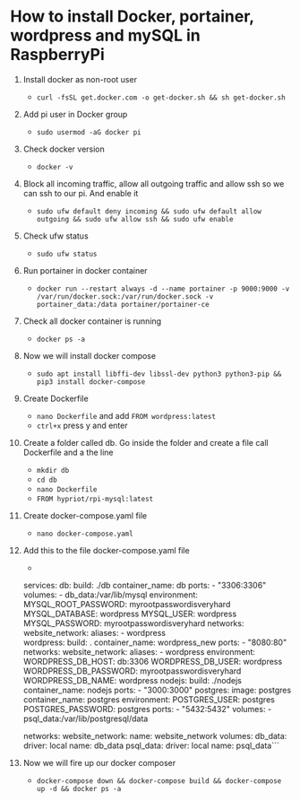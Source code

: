 # How to install Docker, portainer, wordpress and mySQL in RaspberryPi

1. Install docker as non-root user
	* ```curl -fsSL get.docker.com -o get-docker.sh && sh get-docker.sh```
1. Add pi user in Docker group
	* ```sudo usermod -aG docker pi```
1. Check docker version 
	* ```docker -v```
1. Block all incoming traffic, allow all outgoing traffic and allow ssh so we can ssh to our pi. And enable it
	* ```sudo ufw default deny incoming && sudo ufw default allow outgoing && sudo ufw allow ssh && sudo ufw enable```
1. Check ufw status
	* ```sudo ufw status```
1. Run portainer in docker container 
	* ```docker run --restart always -d --name portainer -p 9000:9000 -v /var/run/docker.sock:/var/run/docker.sock -v portainer_data:/data portainer/portainer-ce```
1. Check all docker container is running
	* ```docker ps -a```	
1. Now we will install docker compose 
	* ```sudo apt install libffi-dev libssl-dev python3 python3-pip && pip3 install docker-compose```		
1. Create Dockerfile
	* ```nano Dockerfile```  and add ```FROM wordpress:latest```
	* ```ctrl+x``` press y and enter
1. Create a folder called db. Go inside the folder and create a file call Dockerfile and a the line
	* ```mkdir db```
	* ```cd db```
	* ```nano Dockerfile```
	* ```FROM hypriot/rpi-mysql:latest```
1. Create docker-compose.yaml file
	* ```nano docker-compose.yaml```
1. Add this to the file docker-compose.yaml file
	* ```version: "3.7"
	services:
	 db:
	   build: ./db
	   container_name: db
	   ports:
		 - "3306:3306"
	   volumes:
		 - db_data:/var/lib/mysql
	   environment:
		 MYSQL_ROOT_PASSWORD: myrootpasswordisveryhard
		 MYSQL_DATABASE: wordpress
		 MYSQL_USER: wordpress
		 MYSQL_PASSWORD: myrootpasswordisveryhard
	   networks:
		 website_network:
		   aliases:
		     - wordpress         
	 wordpress:
	   build: .
	   container_name: wordpress_new
	   ports:
		 - "8080:80"
	   networks:
		 website_network:
		   aliases:
		     - wordpress
	   environment:
		 WORDPRESS_DB_HOST: db:3306
		 WORDPRESS_DB_USER: wordpress
		 WORDPRESS_DB_PASSWORD: myrootpasswordisveryhard
		 WORDPRESS_DB_NAME: wordpress
	 nodejs:
	   build: ./nodejs
	   container_name: nodejs
	   ports:
		 - "3000:3000" 
	 postgres:
		image: postgres
		container_name: postgres 
		environment:
		  POSTGRES_USER: postgres
		  POSTGRES_PASSWORD: postgres
		ports: 
		  - "5432:5432"
		volumes:
		  - psql_data:/var/lib/postgresql/data

	networks:
	 website_network:
	   name: website_network
	volumes:
	 db_data:
	   driver: local
	   name: db_data
	 psql_data:
	   driver: local
	   name: psql_data```
1. Now we will fire up our docker composer
	* ```docker-compose down && docker-compose build && docker-compose up -d && docker ps -a```


